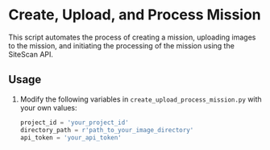 # Create, Upload, and Process Mission

This script automates the process of creating a mission, uploading images to the mission, and initiating the processing of the mission using the SiteScan API.

## Usage

1. Modify the following variables in `create_upload_process_mission.py` with your own values:
   ```python
   project_id = 'your_project_id'
   directory_path = r'path_to_your_image_directory'
   api_token = 'your_api_token'
